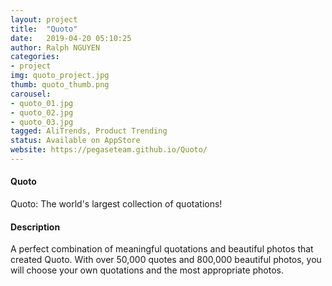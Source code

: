 ```yaml
---
layout: project
title:  "Quoto"
date:   2019-04-20 05:10:25
author: Ralph NGUYEN
categories:
- project
img: quoto_project.jpg
thumb: quoto_thumb.png
carousel:
- quoto_01.jpg
- quoto_02.jpg
- quoto_03.jpg
tagged: AliTrends, Product Trending
status: Available on AppStore 
website: https://pegaseteam.github.io/Quoto/
---
```

#### Quoto
Quoto: The world's largest collection of quotations!

#### Description
A perfect combination of meaningful quotations and beautiful photos that created Quoto.
With over 50,000 quotes and 800,000 beautiful photos, you will choose your own quotations and the most appropriate photos.
